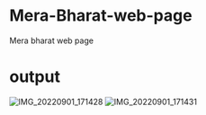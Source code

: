 # Mera-Bharat-web-page
Mera bharat web page
# output

![IMG_20220901_171428](https://user-images.githubusercontent.com/111949148/187945436-76f1e7e9-745b-4bbc-9ac2-5d6887ee51f9.jpg)
![IMG_20220901_171431](https://user-images.githubusercontent.com/111949148/187945463-ce058326-d951-4af1-9109-48a685efd244.jpg)
